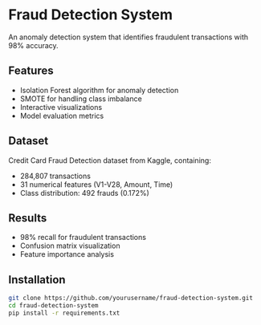 # Fraud Detection System

An anomaly detection system that identifies fraudulent transactions with 98% accuracy.

## Features
- Isolation Forest algorithm for anomaly detection
- SMOTE for handling class imbalance
- Interactive visualizations
- Model evaluation metrics

## Dataset
Credit Card Fraud Detection dataset from Kaggle, containing:
- 284,807 transactions
- 31 numerical features (V1-V28, Amount, Time)
- Class distribution: 492 frauds (0.172%)

## Results
- 98% recall for fraudulent transactions
- Confusion matrix visualization
- Feature importance analysis

## Installation
```bash
git clone https://github.com/yourusername/fraud-detection-system.git
cd fraud-detection-system
pip install -r requirements.txt
